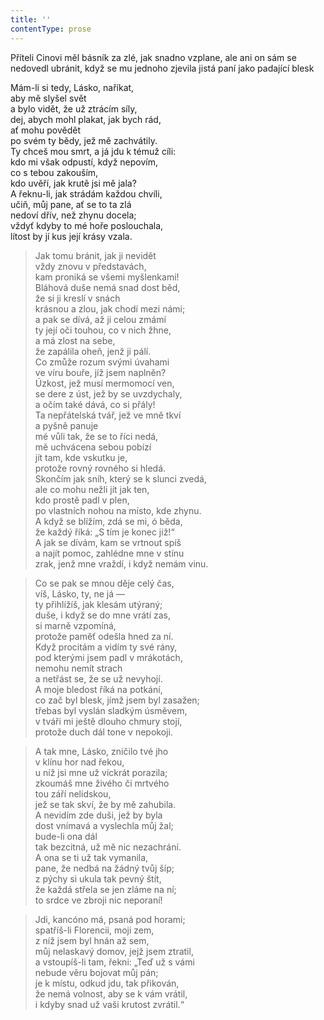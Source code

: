 ```yaml
---
title: ''
contentType: prose
---
```


Příteli Cinovi měl básník za zlé, jak snadno vzplane, ale ani on sám se nedovedl ubránit, když se mu jednoho zjevila jistá paní jako padající blesk

Mám-li si tedy, Lásko, naříkat,  
aby mě slyšel svět  
a bylo vidět, že už ztrácím síly,  
dej, abych mohl plakat, jak bych rád,  
ať mohu povědět  
po svém ty bědy, jež mě zachvátily.  
Ty chceš mou smrt, a já jdu k témuž cíli:  
kdo mi však odpustí, když nepovím,  
co s tebou zakouším,  
kdo uvěří, jak krutě jsi mě jala?  
A řeknu-li, jak strádám každou chvíli,  
učiň, můj pane, ať se to ta zlá  
nedoví dřív, než zhynu docela;  
vždyť kdyby to mé hoře poslouchala,  
lítost by jí kus její krásy vzala.

> Jak tomu bránit, jak ji nevidět  
> vždy znovu v představách,  
> kam proniká se všemi myšlenkami!  
> Bláhová duše nemá snad dost běd,  
> že si ji kreslí v snách  
> krásnou a zlou, jak chodí mezi námi;  
> a pak se dívá, až ji celou zmámí  
> ty její oči touhou, co v nich žhne,  
> a má zlost na sebe,  
> že zapálila oheň, jenž ji pálí.  
> Co zmůže rozum svými úvahami  
> ve víru bouře, jíž jsem naplněn?  
> Úzkost, jež musí mermomocí ven,  
> se dere z úst, jež by se uvzdychaly,  
> a očím také dává, co si přály!  
> Ta nepřátelská tvář, jež ve mně tkví  
> a pyšně panuje  
> mé vůli tak, že se to říci nedá,  
> mě uchvácena sebou pobízí  
> jít tam, kde vskutku je,  
> protože rovný rovného si hledá.  
> Skončím jak sníh, který se k slunci zvedá,  
> ale co mohu nežli jít jak ten,  
> kdo prostě padl v plen,  
> po vlastních nohou na místo, kde zhynu.  
> A když se blížím, zdá se mi, ó běda,  
> že každý říká: „S tím je konec již!“  
> A jak se dívám, kam se vrtnout spíš  
> a najít pomoc, zahlédne mne v stínu  
> zrak, jenž mne vraždí, i když nemám vinu.

> Co se pak se mnou děje celý čas,  
> víš, Lásko, ty, ne já —  
> ty přihlížíš, jak klesám utýraný;  
> duše, i když se do mne vrátí zas,  
> si marně vzpomíná,  
> protože paměť odešla hned za ní.  
> Když procitám a vidím ty své rány,  
> pod kterými jsem padl v mrákotách,  
> nemohu nemít strach  
> a netřást se, že se už nevyhojí.  
> A moje bledost říká na potkání,  
> co zač byl blesk, jímž jsem byl zasažen;  
> třebas byl vyslán sladkým úsměvem,  
> v tváři mi ještě dlouho chmury stojí,  
> protože duch dál tone v nepokoji.

> A tak mne, Lásko, zničilo tvé jho  
> v klínu hor nad řekou,  
> u níž jsi mne už víckrát porazila;  
> zkoumáš mne živého či mrtvého  
> tou září nelidskou,  
> jež se tak skví, že by mě zahubila.  
> A nevidím zde duši, jež by byla  
> dost vnímavá a vyslechla můj žal;  
> bude-li ona dál  
> tak bezcitná, už mě nic nezachrání.  
> A ona se ti už tak vymanila,  
> pane, že nedbá na žádný tvůj šíp;  
> z pýchy si ukula tak pevný štít,  
> že každá střela se jen zláme na ní;  
> to srdce ve zbroji nic neporaní!

> Jdi, kancóno má, psaná pod horami;  
> spatříš-li Florencii, moji zem,  
> z níž jsem byl hnán až sem,  
> můj nelaskavý domov, jejž jsem ztratil,  
> a vstoupíš-li tam, řekni: „Teď už s vámi  
> nebude věru bojovat můj pán;  
> je k místu, odkud jdu, tak přikován,  
> že nemá volnost, aby se k vám vrátil,  
> i kdyby snad už vaši krutost zvrátil.“
